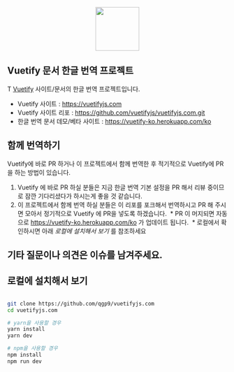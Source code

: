 <p align="center">
  <a href="https://vuetifyjs.com" target="_blank"><img width="100"src="https://vuetifyjs.com/static/doc-images/logo.svg"></a>
</p>

## Vuetify 문서 한글 번역 프로젝트
<p>T <a href="https://vuetifyjs.com" target="_blank">Vuetify</a> 사이트/문서의 한글 번역 프로젝트입니다.</p>

* Vuetify 사이트 : https://vuetifyjs.com
* Vuetify 사이트 리포 : https://github.com/vuetifyjs/vuetifyjs.com.git
* 한글 번역 문서 데모/베타 사이트 : https://vuetify-ko.herokuapp.com/ko

## 함께 번역하기
Vuetify에 바로 PR 하거나 이 프로젝트에서 함께 번역한 후 적기적으로 Vuetify에 PR을 하는 방법이 있습니다.

1. Vuetify 에 바로 PR 하실 분들은 지금 한글 번역 기본 설정을 PR 해서 리뷰 중이므로 잠깐 기다리셨다가 하시는게 좋을 것 같습니다.
2. 이 프로젝트에서 함께 번역 하실 분들은 이 리포를 포크해서 번역하시고 PR 해 주시면 모아서 정기적으로 Vuetify 에 PR을 넣도록 하겠습니다.
  * PR 이 머지되면 자동으로 https://vuetify-ko.herokuapp.com/ko 가 업데이트 됩니다.
  * 로컬에서 확인하시면 아래 *로컬에 설치해서 보기* 를 참조하세요

## 기타 질문이나 의견은 이슈를 남겨주세요.

## 로컬에 설치해서 보기

``` bash

git clone https://github.com/qgp9/vuetifyjs.com 
cd vuetifyjs.com

# yarn을 사용할 경우
yarn install
yarn dev

# npm을 사용할 경우
npm install
npm run dev
```

